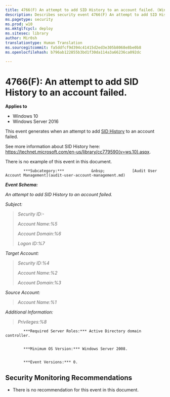 ```yaml
---
title: 4766(F) An attempt to add SID History to an account failed. (Windows 10)
description: Describes security event 4766(F) An attempt to add SID History to an account failed.
ms.pagetype: security
ms.prod: w10
ms.mktglfcycl: deploy
ms.sitesec: library
author: Mir0sh
translationtype: Human Translation
ms.sourcegitcommit: fa5ddfcf9d394c41415d2ed3e305b8068e8be0b8
ms.openlocfilehash: b796ab122855b3bd1f30da114a3a66236ca092dc

---
```


# 4766(F): An attempt to add SID History to an account failed.

**Applies to**
-   Windows 10
-   Windows Server 2016


This event generates when an attempt to add [SID History](https://msdn.microsoft.com/en-us/library/ms679833(v=vs.85).aspx) to an account failed.

See more information about SID History here: <https://technet.microsoft.com/en-us/library/cc779590(v=ws.10).aspx>.

There is no example of this event in this document.


            ***Subcategory:***            &nbsp;            [Audit User Account Management](audit-user-account-management.md)
          

***Event Schema:***

*An attempt to add SID History to an account failed.*

*Subject:*

> *Security ID:-*
>
> *Account Name:%5*
>
> *Account Domain:%6*
>
> *Logon ID:%7*

*Target Account:*

> *Security ID:%4*
>
> *Account Name:%2*
>
> *Account Domain:%3*

*Source Account:*

> *Account Name:%1*

*Additional Information:*

> *Privileges:%8*


            ***Required Server Roles:*** Active Directory domain controller.


            ***Minimum OS Version:*** Windows Server 2008.


            ***Event Versions:*** 0.

## Security Monitoring Recommendations

-   There is no recommendation for this event in this document.




<!--HONumber=Jun16_HO4-->


